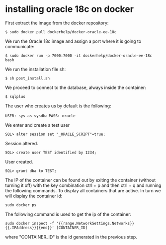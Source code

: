  # installing oracle 18c on docker  
First extract the image from the docker repository:

```$ sudo docker pull dockerhelp/docker-oracle-ee-18c```

We run the Oracle 18c image and assign a port where it is going to communicate:

```$ sudo docker run -p 7000:7000 -it dockerhelp/docker-oracle-ee-18c bash```

We run the installation file sh:

```$ sh post_install.sh```

We proceed to connect to the database, always inside the container:

```$ sqlplus```

The user who creates us by default is the following:

```USER: sys as sysdba```
```PASS: oracle```

We enter and create a test user

```SQL> alter session set "_ORACLE_SCRIPT"=true;```

Session altered.

```SQL> create user TEST identified by 1234;```

User created.

```SQL> grant dba to TEST;```

The IP of the container can be found out by exiting the container (without turning it
off) with 
the key combination ctrl + p and then ctrl + q and running the following commands.
To display all containers that are active. In turn we will display the container id:

```sudo docker ps```

The following command is used to get the ip of the container:

```sudo docker inspect -f '{{range.NetworkSettings.Networks}}{{.IPAddress}}{{end}}' [CONTAINER_ID]```

where "CONTAINER_ID" is the id generated in the previous step.
